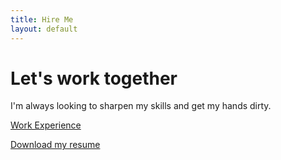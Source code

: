 ```yaml
---
title: Hire Me
layout: default
---
```


# Let's work together
I'm always looking to sharpen my skills and get my hands dirty.

[Work Experience](https://www.chriscelaya.xyz/resume)

[Download my resume](https://drive.google.com/file/d/1__KW6GcV575DzFO3yD39INQOuAtq0M1d/view?usp=sharing)